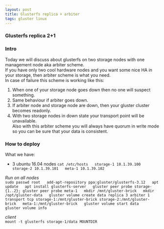 ```yaml
---
layout: post
title: Glusterfs replica + arbiter
tags: gluster linux
---
```

### Glusterfs replica 2+1


### Intro
Today we will discuss about glusterfs on two storage nodes with one management node aka arbiter scheme.  
If you have only two cool hardware nodes and you want some nice HA in your storage, then arbiter scheme is what you need.  
In case of failure this scheme is working like this:
1) When one of your storage node goes down then no one will suspect something.  
2) Same behaviour if arbiter goes down.  
3) If arbiter node and storage node are down, then your gluster cluster becomes readonly.  
4) With two storage nodes in down state your transport point will be unavailable.  
Also with this arbiter scheme you will always have quorum in write mode so you can be sure that your data is consistent.    

### How to deploy  
What we have:  
- 3 ubuntu 16.04 nodes
``cat /etc/hosts  
storage-1 10.1.39.100  
storage-2 10.1.39.101  
meta-1 10.1.39.102``  

_Run on all nodes_  
``sudo passwd root  
add-apt-repository ppa:gluster/glusterfs-3.12  
apt update  
apt install glusterfs-server  
gluster peer probe storage-{1..2}; gluster peer probe meta-1  
mkdir /mnt/gluster-brick  
mkdir /opt/gluster-data  
gluster volume create data replica 3 arbiter 1 transport tcp storage-1:/mnt/gluster-brick storage-2:/mnt/gluster-brick   meta-1:/mnt/gluster-brick  
gluster volume start data  
gluster volume info``  

_client_  
``mount -t glusterfs storage-1/data MOUNTDIR``  

